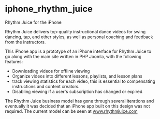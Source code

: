 iphone_rhythm_juice
===================

Rhythm Juice for the iPhone

Rhythm Juice delivers top-quality instructional dance videos for swing dancing, tap, and other styles, 
as well as personal coaching and feedback from the instructors.

This iPhone app is a prototype of an iPhone interface for Rhythm Juice to go along with the main site written in PHP Joomla, 
with the following features:

   * Downloading videos for offline viewing
   * Organize videos into different lessons, playlists, and lesson plans
   * track viewing statistics for each video, this is essential to compensating instructions and content creators.
   * Disabling viewing if a user's subscription has changed or expired.
   
The Rhythm Juice business model has gone through several iterations and eventually it was decided that an iPhone app built 
on this design was not required. The current model can be seen at www.rhythmjuice.com

